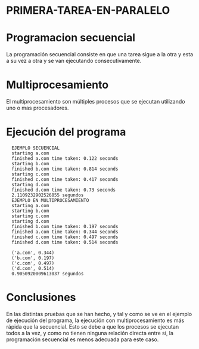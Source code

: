 # PRIMERA-TAREA-EN-PARALELO

# Programacion secuencial

La programación secuencial consiste en que una tarea sigue a la otra y esta a su vez a otra y se van ejecutando consecutivamente.

# Multiprocesamiento

El multiprocesamiento son múltiples procesos que se ejecutan utilizando  uno o mas procesadores. 

# Ejecución del programa

      EJEMPLO SECUENCIAL
      starting a.com
      finished a.com time taken: 0.122 seconds
      starting b.com
      finished b.com time taken: 0.814 seconds
      starting c.com
      finished c.com time taken: 0.417 seconds
      starting d.com
      finished d.com time taken: 0.73 seconds
      2.1109232902526855 segundos
      EJEMPLO EN MULTIPROCESAMIENTO
      starting a.com
      starting b.com
      starting c.com
      starting d.com
      finished b.com time taken: 0.197 seconds
      finished a.com time taken: 0.344 seconds
      finished c.com time taken: 0.497 seconds
      finished d.com time taken: 0.514 seconds

      ('a.com', 0.344)
      ('b.com', 0.197)
      ('c.com', 0.497)
      ('d.com', 0.514)
      0.9050920009613037 segundos

# Conclusiones

En las distintas pruebas que se han hecho, y tal y como se ve en el ejemplo de ejecución del programa, la ejecución con multiprocesamiento es más rápida que la secuencial. Esto se debe a que los procesos se ejecutan todos a la vez, y como no tienen ninguna relación directa entre sí, la programación secuencial es menos adecuada para este caso.
